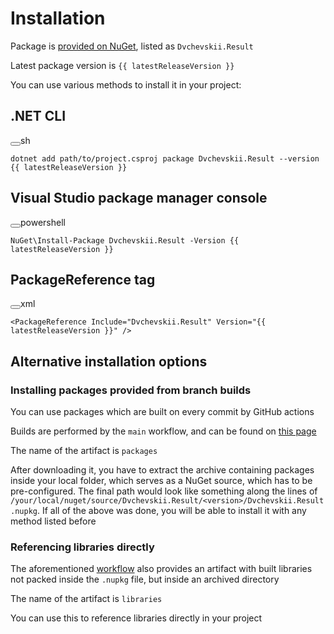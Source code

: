 <script setup>
import pkg from '../package.json';

const { latestReleaseVersion } = pkg;

</script>

# Installation

Package is [provided on NuGet][nuget], listed as `Dvchevskii.Result`

Latest package version is <code>{{ latestReleaseVersion }}</code>

You can use various methods to install it in your project:

## .NET CLI

<div class="language-sh vp-adaptive-theme"><button title="Copy Code" class="copy"></button><span class="lang">sh</span><pre class="shiki shiki-themes github-light github-dark vp-code"><code><span class="line"><span style="--shiki-light:#6F42C1;--shiki-dark:#B392F0;">dotnet</span><span style="--shiki-light:#032F62;--shiki-dark:#9ECBFF;"> add path/to/project.csproj package Dvchevskii.Result --version </span><span style="--shiki-light:#005CC5;--shiki-dark:#79B8FF;">{{ latestReleaseVersion }}</span></span></code></pre></div>

## Visual Studio package manager console

<div class="language-powershell vp-adaptive-theme"><button title="Copy Code" class="copy"></button><span class="lang">powershell</span><pre class="shiki shiki-themes github-light github-dark vp-code"><code><span class="line"><span style="--shiki-light:#005CC5;--shiki-dark:#79B8FF;">NuGet\Install-Package</span><span style="--shiki-light:#24292E;--shiki-dark:#E1E4E8;"> Dvchevskii.Result </span><span style="--shiki-light:#D73A49;--shiki-dark:#F97583;">-</span><span style="--shiki-light:#24292E;--shiki-dark:#E1E4E8;">Version </span><span style="--shiki-light:#005CC5;--shiki-dark:#79B8FF;">{{ latestReleaseVersion }}</span></span></code></pre></div>

## PackageReference tag

<div class="language-xml vp-adaptive-theme"><button title="Copy Code" class="copy"></button><span class="lang">xml</span><pre class="shiki shiki-themes github-light github-dark vp-code"><code><span class="line"><span style="--shiki-light:#24292E;--shiki-dark:#E1E4E8;">&lt;</span><span style="--shiki-light:#22863A;--shiki-dark:#85E89D;">PackageReference</span><span style="--shiki-light:#6F42C1;--shiki-dark:#B392F0;"> Include</span><span style="--shiki-light:#24292E;--shiki-dark:#E1E4E8;">=</span><span style="--shiki-light:#032F62;--shiki-dark:#9ECBFF;">"Dvchevskii.Result"</span><span style="--shiki-light:#6F42C1;--shiki-dark:#B392F0;"> Version</span><span style="--shiki-light:#24292E;--shiki-dark:#E1E4E8;">=</span><span style="--shiki-light:#032F62;--shiki-dark:#9ECBFF;">"{{ latestReleaseVersion }}"</span><span style="--shiki-light:#24292E;--shiki-dark:#E1E4E8;"> /&gt;</span></span></code></pre></div>

## Alternative installation options

### Installing packages provided from branch builds

You can use packages which are built on every commit by GitHub actions

Builds are performed by the `main` workflow, and can be found on [this page][main-workflow]

The name of the artifact is `packages`

After downloading it, you have to extract the archive containing packages inside your local folder, which
serves as a NuGet source, which has to be pre-configured.
The final path would look like something along the lines of `/your/local/nuget/source/Dvchevskii.Result/<version>/Dvchevskii.Result.nupkg`.
If all of the above was done, you will be able to install it with
any method listed before

### Referencing libraries directly

The aforementioned [workflow][main-workflow] also provides an artifact with built libraries
not packed inside the `.nupkg` file, but inside an archived directory

The name of the artifact is `libraries`

You can use this to reference libraries directly in your project

[nuget]: https://nuget.org/packages/Dvchevskii.Result
[main-workflow]: https://github.com/2chevskii/result/actions/workflows/main.yml
